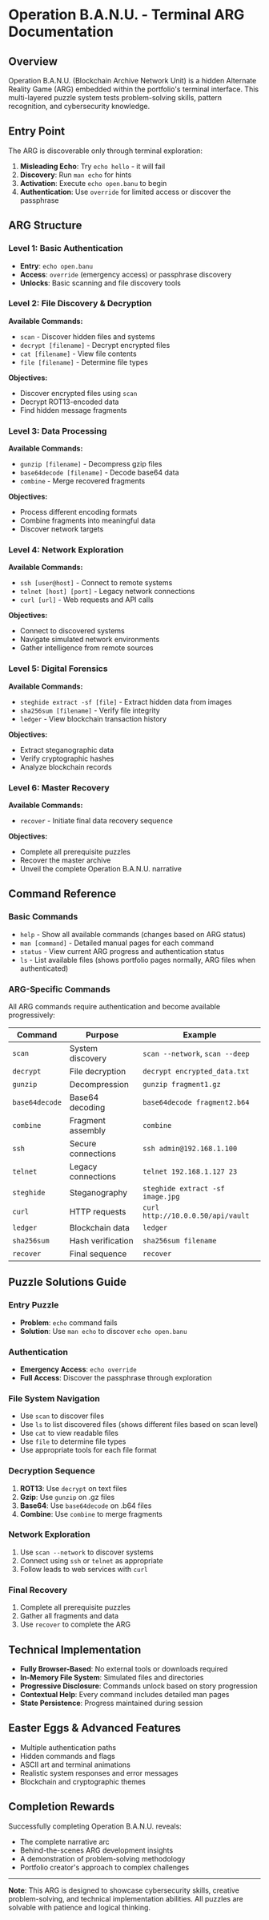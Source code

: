 # Operation B.A.N.U. - Terminal ARG Documentation

## Overview

Operation B.A.N.U. (Blockchain Archive Network Unit) is a hidden Alternate Reality Game (ARG) embedded within the portfolio's terminal interface. This multi-layered puzzle system tests problem-solving skills, pattern recognition, and cybersecurity knowledge.

## Entry Point

The ARG is discoverable only through terminal exploration:

1. **Misleading Echo**: Try `echo hello` - it will fail
2. **Discovery**: Run `man echo` for hints
3. **Activation**: Execute `echo open.banu` to begin
4. **Authentication**: Use `override` for limited access or discover the passphrase

## ARG Structure

### Level 1: Basic Authentication
- **Entry**: `echo open.banu`
- **Access**: `override` (emergency access) or passphrase discovery
- **Unlocks**: Basic scanning and file discovery tools

### Level 2: File Discovery & Decryption
**Available Commands:**
- `scan` - Discover hidden files and systems
- `decrypt [filename]` - Decrypt encrypted files
- `cat [filename]` - View file contents
- `file [filename]` - Determine file types

**Objectives:**
- Discover encrypted files using `scan`
- Decrypt ROT13-encoded data
- Find hidden message fragments

### Level 3: Data Processing
**Available Commands:**
- `gunzip [filename]` - Decompress gzip files
- `base64decode [filename]` - Decode base64 data
- `combine` - Merge recovered fragments

**Objectives:**
- Process different encoding formats
- Combine fragments into meaningful data
- Discover network targets

### Level 4: Network Exploration
**Available Commands:**
- `ssh [user@host]` - Connect to remote systems
- `telnet [host] [port]` - Legacy network connections
- `curl [url]` - Web requests and API calls

**Objectives:**
- Connect to discovered systems
- Navigate simulated network environments
- Gather intelligence from remote sources

### Level 5: Digital Forensics
**Available Commands:**
- `steghide extract -sf [file]` - Extract hidden data from images
- `sha256sum [filename]` - Verify file integrity
- `ledger` - View blockchain transaction history

**Objectives:**
- Extract steganographic data
- Verify cryptographic hashes
- Analyze blockchain records

### Level 6: Master Recovery
**Available Commands:**
- `recover` - Initiate final data recovery sequence

**Objectives:**
- Complete all prerequisite puzzles
- Recover the master archive
- Unveil the complete Operation B.A.N.U. narrative

## Command Reference

### Basic Commands
- `help` - Show all available commands (changes based on ARG status)
- `man [command]` - Detailed manual pages for each command
- `status` - View current ARG progress and authentication status
- `ls` - List available files (shows portfolio pages normally, ARG files when authenticated)

### ARG-Specific Commands
All ARG commands require authentication and become available progressively:

| Command | Purpose | Example |
|---------|---------|---------|
| `scan` | System discovery | `scan --network`, `scan --deep` |
| `decrypt` | File decryption | `decrypt encrypted_data.txt` |
| `gunzip` | Decompression | `gunzip fragment1.gz` |
| `base64decode` | Base64 decoding | `base64decode fragment2.b64` |
| `combine` | Fragment assembly | `combine` |
| `ssh` | Secure connections | `ssh admin@192.168.1.100` |
| `telnet` | Legacy connections | `telnet 192.168.1.127 23` |
| `steghide` | Steganography | `steghide extract -sf image.jpg` |
| `curl` | HTTP requests | `curl http://10.0.0.50/api/vault` |
| `ledger` | Blockchain data | `ledger` |
| `sha256sum` | Hash verification | `sha256sum filename` |
| `recover` | Final sequence | `recover` |

## Puzzle Solutions Guide

### Entry Puzzle
- **Problem**: `echo` command fails
- **Solution**: Use `man echo` to discover `echo open.banu`

### Authentication
- **Emergency Access**: `echo override`
- **Full Access**: Discover the passphrase through exploration

### File System Navigation
- Use `scan` to discover files
- Use `ls` to list discovered files (shows different files based on scan level)
- Use `cat` to view readable files
- Use `file` to determine file types
- Use appropriate tools for each file format

### Decryption Sequence
1. **ROT13**: Use `decrypt` on text files
2. **Gzip**: Use `gunzip` on .gz files
3. **Base64**: Use `base64decode` on .b64 files
4. **Combine**: Use `combine` to merge fragments

### Network Exploration
1. Use `scan --network` to discover systems
2. Connect using `ssh` or `telnet` as appropriate
3. Follow leads to web services with `curl`

### Final Recovery
1. Complete all prerequisite puzzles
2. Gather all fragments and data
3. Use `recover` to complete the ARG

## Technical Implementation

- **Fully Browser-Based**: No external tools or downloads required
- **In-Memory File System**: Simulated files and directories
- **Progressive Disclosure**: Commands unlock based on story progression
- **Contextual Help**: Every command includes detailed man pages
- **State Persistence**: Progress maintained during session

## Easter Eggs & Advanced Features

- Multiple authentication paths
- Hidden commands and flags
- ASCII art and terminal animations
- Realistic system responses and error messages
- Blockchain and cryptographic themes

## Completion Rewards

Successfully completing Operation B.A.N.U. reveals:
- The complete narrative arc
- Behind-the-scenes ARG development insights
- A demonstration of problem-solving methodology
- Portfolio creator's approach to complex challenges

---

**Note**: This ARG is designed to showcase cybersecurity skills, creative problem-solving, and technical implementation abilities. All puzzles are solvable with patience and logical thinking.

